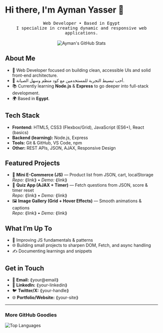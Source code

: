# Hi there, I'm Ayman Yasser 👋

<p align="center">
  <samp>
    Web Developer • Based in Egypt<br/>
    I specialize in creating dynamic and responsive web applications.
  </samp>
  <br/><br/>
  <!-- ضع اسم مستخدمك على GitHub بدل placeholder -->
  <img src="https://github-readme-stats.vercel.app/api?username=⟪your-github-username⟫&show_icons=true" alt="Ayman's GitHub Stats"/>
</p>

## About Me

- 🎯 Web Developer focused on building clean, accessible UIs and solid front-end architecture.
- 🚀 أحب تبسيط التجربة للمستخدمين مع كود منظم وسهل الصيانة.
- 📚 Currently learning **Node.js** & **Express** to go deeper into full-stack development.
- 🌍 Based in **Egypt**.

## Tech Stack

- **Frontend:** HTML5, CSS3 (Flexbox/Grid), JavaScript (ES6+), React (basics)
- **Backend (learning):** Node.js, Express
- **Tools:** Git & GitHub, VS Code, npm
- **Other:** REST APIs, JSON, AJAX, Responsive Design

## Featured Projects

- 🛒 **Mini E-Commerce (JS)** — Product list from JSON, cart, localStorage  
  _Repo:_ ⟪link⟫ • _Demo:_ ⟪link⟫
- 🧩 **Quiz App (AJAX + Timer)** — Fetch questions from JSON, score & timer reset  
  _Repo:_ ⟪link⟫ • _Demo:_ ⟪link⟫
- 🖼️ **Image Gallery (Grid + Hover Effects)** — Smooth animations & captions  
  _Repo:_ ⟪link⟫ • _Demo:_ ⟪link⟫

## What I’m Up To

- 🔧 Improving JS fundamentals & patterns  
- 🌐 Building small projects to sharpen DOM, Fetch, and async handling  
- ✍️ Documenting learnings and snippets

## Get in Touch

- 📧 **Email:** ⟪your@email⟫
- 💼 **LinkedIn:** ⟪your-linkedin⟫
- 🐦 **Twitter/X:** ⟪your-handle⟫
- 🌐 **Portfolio/Website:** ⟪your-site⟫

---

### More GitHub Goodies

<!-- ضع اسم المستخدم مرتين هنا أيضاً -->
<img src="https://github-readme-stats.vercel.app/api/top-langs/?username=⟪your-github-username⟫&layout=compact" alt="Top Languages"/>

<!-- لو بتستخدم WakaTime احذف التعليق وحط اليوزر -->
<!--
<img src="https://github-readme-streak-stats.herokuapp.com?user=⟪your-github-username⟫" alt="GitHub Streak"/>
-->

